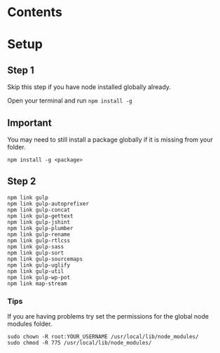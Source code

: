 # Contents

# Setup

## Step 1
Skip this step if you have node installed globally already.

Open your terminal and run `npm install -g`


## Important

You may need to still install a package globally if it is missing from your folder.
```
npm install -g <package>
```

## Step 2
```
npm link gulp
npm link gulp-autoprefixer
npm link gulp-concat
npm link gulp-gettext
npm link gulp-jshint
npm link gulp-plumber
npm link gulp-rename
npm link gulp-rtlcss
npm link gulp-sass
npm link gulp-sort
npm link gulp-sourcemaps
npm link gulp-uglify
npm link gulp-util
npm link gulp-wp-pot
npm link map-stream
```

### Tips

If you are having problems try set the permissions for the global node modules folder.

```
sudo chown -R root:YOUR_USERNAME /usr/local/lib/node_modules/
sudo chmod -R 775 /usr/local/lib/node_modules/
```

